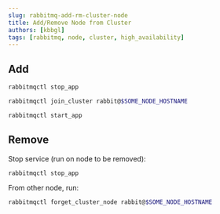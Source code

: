 ```yaml
---
slug: rabbitmq-add-rm-cluster-node
title: Add/Remove Node from Cluster
authors: [kbbgl]
tags: [rabbitmq, node, cluster, high_availability]
---
```


## Add

```bash
rabbitmqctl stop_app

rabbitmqctl join_cluster rabbit@$SOME_NODE_HOSTNAME

rabbitmqctl start_app
```


## Remove

Stop service (run on node to be removed):
```bash
rabbitmqctl stop_app
```

From other node, run:
```bash
rabbitmqctl forget_cluster_node rabbit@$SOME_NODE_HOSTNAME
```
